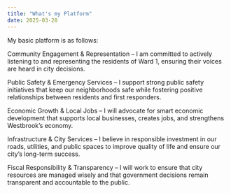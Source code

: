 ```yaml
---
title: "What's my Platform"
date: 2025-03-28
---
```


My basic platform is as follows:

Community Engagement & Representation – I am committed to actively listening to and representing the residents of Ward 1, ensuring their voices are heard in city decisions.

Public Safety & Emergency Services – I support strong public safety initiatives that keep our neighborhoods safe while fostering positive relationships between residents and first responders.

Economic Growth & Local Jobs – I will advocate for smart economic development that supports local businesses, creates jobs, and strengthens Westbrook’s economy.

Infrastructure & City Services – I believe in responsible investment in our roads, utilities, and public spaces to improve quality of life and ensure our city’s long-term success.

Fiscal Responsibility & Transparency – I will work to ensure that city resources are managed wisely and that government decisions remain transparent and accountable to the public.
